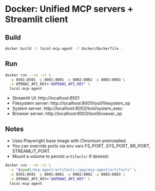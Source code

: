 # Docker: Unified MCP servers + Streamlit client

## Build

```bash
docker build -t local-mcp-agent -f docker/Dockerfile .
```

## Run

```bash
docker run --rm -it \
  -p 8501:8501 -p 8001:8001 -p 8002:8002 -p 8003:8003 \
  -e OPENAI_API_KEY="$OPENAI_API_KEY" \
  local-mcp-agent
```

- Streamlit UI: http://localhost:8501
- Filesystem server: http://localhost:8001/tool/filesystem_op
- System server: http://localhost:8002/tool/system_exec
- Browser server: http://localhost:8003/tool/browser_op

## Notes
- Uses Playwright base image with Chromium preinstalled.
- You can override ports via env vars FS_PORT, SYS_PORT, BR_PORT, STREAMLIT_PORT.
- Mount a volume to persist `artifacts/` if desired:

```bash
docker run --rm -it \
  -v "$(pwd)/mcp-agent/artifacts:/app/mcp-agent/artifacts" \
  -p 8501:8501 -p 8001:8001 -p 8002:8002 -p 8003:8003 \
  -e OPENAI_API_KEY="$OPENAI_API_KEY" \
  local-mcp-agent
```
